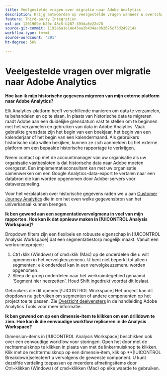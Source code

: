 ```yaml
---
title: Veelgestelde vragen over migratie naar Adobe Analytics
description: Krijg antwoorden op veelgestelde vragen wanneer u overschakelt van een extern platform naar Adobe.
feature: Third-party Integration
exl-id: 1201909e-b20c-48c5-b287-393da8e22d78
source-git-commit: 1192a6a1e14e43aa2b434ac0b2675c73d249214a
workflow-type: tm+mt
source-wordcount: '391'
ht-degree: 56%

---
```


# Veelgestelde vragen over migratie naar Adobe Analytics

**Hoe kan ik mijn historische gegevens migreren van mijn externe platform naar Adobe Analytics?**

Elk Analytics-platform heeft verschillende manieren om data te verzamelen, te behandelen en op te slaan. In plaats van historische data te migreren raadt Adobe aan een duidelijke grensdatum vast te stellen om te beginnen met het verzamelen en gebruiken van data in Adobe Analytics. Vaak gebruikte grensdata zijn het begin van een boekjaar, het begin van een kalenderjaar of het begin van een kalendermaand. Als gebruikers historische data willen bekijken, kunnen ze zich aanmelden bij het externe platform om een bepaalde historische rapportage te verkrijgen.

Neem contact op met de accountmanager van uw organisatie als uw organisatie vastbesloten is dat historische data naar Adobe moeten overgezet. Een implementatieconsultant kan met uw organisatie samenwerken om een Google Analytics-data-export te vertalen naar een databron die kan worden opgenomen door Adobe-servers voor dataverzameling.

Voor het verplaatsen over historische gegevens raden we u aan [Customer Journey Analytics](https://experienceleague.adobe.com/docs/analytics-platform/using/cja-overview/cja-overview.html?lang=en) die in om het even welke gegevensbron van het univerkanaal kunnen brengen.

**Ik ben gewend aan een segmentatievervolgmenu in veel van mijn rapporten. Hoe kan ik dat opnieuw maken in [!UICONTROL Analysis Workspace]?**

Dropdown filters zijn een flexibele en robuuste eigenschap in [!UICONTROL Analysis Workspace] dat een segmentatiestorp mogelijk maakt. Vanuit een werkruimteproject:

1. Ctrl+klik (Windows) of cmd+klik (Mac) op de onderdelen die u wilt opnemen in het vervolgkeuzemenu. U bent niet beperkt tot alleen segmenten; elk onderdeel kan in een vervolgkeuzemenu worden opgenomen.
2. Sleep de groep onderdelen naar het werkruimtegebied genaamd &#39;Segment hier neerzetten&#39;. Houd Shift ingedrukt voordat dit loslaat.

Gebruikers die dit openen [!UICONTROL Workspace] Het project kan dit dropdown nu gebruiken om segmenten of andere componenten op het project toe te passen. Zie [Overzicht deelvensters](/help/analyze/analysis-workspace/c-panels/panels.md) in de handleiding Adobe Analytics Tools voor meer informatie.

**Ik ben gewend om op een dimensie-item te klikken om een drilldown te zien. Hoe kan ik die eenvoudige workflow repliceren in de Analysis Workspace?**

Dimension-items in [!UICONTROL Analysis Workspace] beschikken ook over een eenvoudige workflow voor storingen. Open het door met de rechtermuisknop te klikken in plaats van met de linkermuisknop te klikken. Klik met de rechtermuisknop op een dimensie-item, klik op **[!UICONTROL Breakdown]selecteert u vervolgens de gewenste component. U kunt dezelfde verdeling toepassen op meerdere afmetingsitems door Ctrl+klikken (Windows) of cmd+klikken (Mac) op elke waarde te gebruiken.

